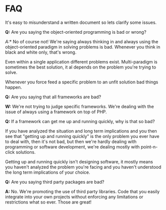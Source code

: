 # FAQ #

It's easy to misunderstand a written document so lets clarify some issues.

**Q:** Are you saying the object-oriented programming is bad or wrong?

*A:** No of course not! We're saying always thinking in and always using the object-oriented paradigm in solving problems is bad. Whenever you think in black and white only, that's wrong.

Even within a single application different problems exist. Multi-paradigm is sometimes the best solution, it al depends on the problem you're trying to solve.

Whenever you force feed a specific problem to an unfit solution bad things happen.

**Q:** Are you saying that all frameworks are bad?

**W:** We're not trying to judge specific frameworks. We're dealing with the issue of always using a framework on top of PHP.

**Q:** If a framework can get me up and running quickly, why is that so bad?

If you have analyzed the situation and long term implications and you then see that "getting up and running quickly" is the only problem you ever have to deal with, then it's not bad, but then we're hardly dealing with programming or software development, we're dealing mostly with point-n-click solutions.

Getting up and running quickly isn't designing software, it mostly means you haven't analyzed the problem you're facing and you haven't understood the long term implications of your choice.

**Q:** Are you saying third party packages are bad?

**A:** No. We're promoting the use of third party libraries. Code that you easily integrate into your own projects without enforcing any limitations or restrictions what so ever. Those are great!
